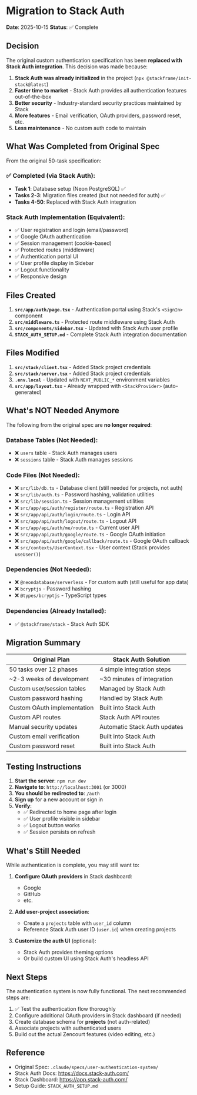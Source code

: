 # Migration to Stack Auth

**Date**: 2025-10-15
**Status**: ✅ Complete

## Decision

The original custom authentication specification has been **replaced with Stack Auth integration**. This decision was made because:

1. **Stack Auth was already initialized** in the project (`npx @stackframe/init-stack@latest`)
2. **Faster time to market** - Stack Auth provides all authentication features out-of-the-box
3. **Better security** - Industry-standard security practices maintained by Stack
4. **More features** - Email verification, OAuth providers, password reset, etc.
5. **Less maintenance** - No custom auth code to maintain

## What Was Completed from Original Spec

From the original 50-task specification:

### ✅ Completed (via Stack Auth):
- **Task 1**: Database setup (Neon PostgreSQL) ✅
- **Tasks 2-3**: Migration files created (but not needed for auth) ✅
- **Tasks 4-50**: Replaced with Stack Auth integration

### Stack Auth Implementation (Equivalent):
- ✅ User registration and login (email/password)
- ✅ Google OAuth authentication
- ✅ Session management (cookie-based)
- ✅ Protected routes (middleware)
- ✅ Authentication portal UI
- ✅ User profile display in Sidebar
- ✅ Logout functionality
- ✅ Responsive design

## Files Created

1. **`src/app/auth/page.tsx`** - Authentication portal using Stack's `<SignIn>` component
2. **`src/middleware.ts`** - Protected route middleware using Stack Auth
3. **`src/components/Sidebar.tsx`** - Updated with Stack Auth user profile
4. **`STACK_AUTH_SETUP.md`** - Complete Stack Auth integration documentation

## Files Modified

1. **`src/stack/client.tsx`** - Added Stack project credentials
2. **`src/stack/server.tsx`** - Added Stack project credentials
3. **`.env.local`** - Updated with `NEXT_PUBLIC_*` environment variables
4. **`src/app/layout.tsx`** - Already wrapped with `<StackProvider>` (auto-generated)

## What's NOT Needed Anymore

The following from the original spec are **no longer required**:

### Database Tables (Not Needed):
- ❌ `users` table - Stack Auth manages users
- ❌ `sessions` table - Stack Auth manages sessions

### Code Files (Not Needed):
- ❌ `src/lib/db.ts` - Database client (still needed for projects, not auth)
- ❌ `src/lib/auth.ts` - Password hashing, validation utilities
- ❌ `src/lib/session.ts` - Session management utilities
- ❌ `src/app/api/auth/register/route.ts` - Registration API
- ❌ `src/app/api/auth/login/route.ts` - Login API
- ❌ `src/app/api/auth/logout/route.ts` - Logout API
- ❌ `src/app/api/auth/me/route.ts` - Current user API
- ❌ `src/app/api/auth/google/route.ts` - Google OAuth initiation
- ❌ `src/app/api/auth/google/callback/route.ts` - Google OAuth callback
- ❌ `src/contexts/UserContext.tsx` - User context (Stack provides `useUser()`)

### Dependencies (Not Needed):
- ❌ `@neondatabase/serverless` - For custom auth (still useful for app data)
- ❌ `bcryptjs` - Password hashing
- ❌ `@types/bcryptjs` - TypeScript types

### Dependencies (Already Installed):
- ✅ `@stackframe/stack` - Stack Auth SDK

## Migration Summary

| Original Plan | Stack Auth Solution |
|--------------|---------------------|
| 50 tasks over 12 phases | 4 simple integration steps |
| ~2-3 weeks of development | ~30 minutes of integration |
| Custom user/session tables | Managed by Stack Auth |
| Custom password hashing | Handled by Stack Auth |
| Custom OAuth implementation | Built into Stack Auth |
| Custom API routes | Stack Auth API routes |
| Manual security updates | Automatic Stack Auth updates |
| Custom email verification | Built into Stack Auth |
| Custom password reset | Built into Stack Auth |

## Testing Instructions

1. **Start the server**: `npm run dev`
2. **Navigate to**: `http://localhost:3001` (or 3000)
3. **You should be redirected to**: `/auth`
4. **Sign up** for a new account or sign in
5. **Verify**:
   - ✅ Redirected to home page after login
   - ✅ User profile visible in sidebar
   - ✅ Logout button works
   - ✅ Session persists on refresh

## What's Still Needed

While authentication is complete, you may still want to:

1. **Configure OAuth providers** in Stack dashboard:
   - Google
   - GitHub
   - etc.

2. **Add user-project association**:
   - Create a `projects` table with `user_id` column
   - Reference Stack Auth user ID (`user.id`) when creating projects

3. **Customize the auth UI** (optional):
   - Stack Auth provides theming options
   - Or build custom UI using Stack Auth's headless API

## Next Steps

The authentication system is now fully functional. The next recommended steps are:

1. ✅ Test the authentication flow thoroughly
2. Configure additional OAuth providers in Stack dashboard (if needed)
3. Create database schema for **projects** (not auth-related)
4. Associate projects with authenticated users
5. Build out the actual Zencourt features (video editing, etc.)

## Reference

- Original Spec: `.claude/specs/user-authentication-system/`
- Stack Auth Docs: https://docs.stack-auth.com/
- Stack Dashboard: https://app.stack-auth.com/
- Setup Guide: `STACK_AUTH_SETUP.md`
